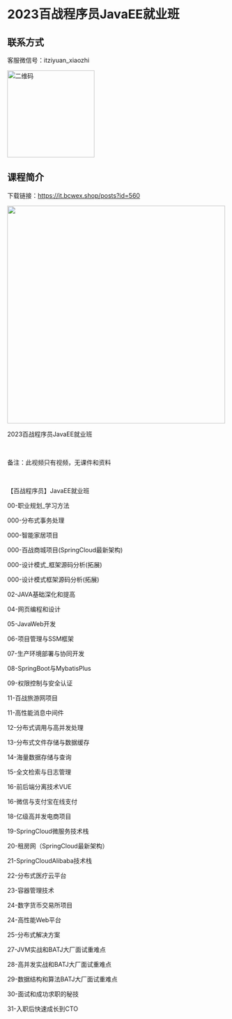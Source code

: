 # 2023百战程序员JavaEE就业班

## 联系方式

客服微信号：itziyuan_xiaozhi

<img src="https://ziyuanyun.oss-cn-guangzhou.aliyuncs.com/common/20240614073449/666b82192834a.jpg" width="200" height="200" alt="二维码">

## 课程简介

下载链接：https://it.bcwex.shop/posts?id=560

<img src="https://ziyuanyun.oss-cn-guangzhou.aliyuncs.com/yun/20240515152057/66446259d75e5.jpg" width="500" alt="">

  2023百战程序员JavaEE就业班



 &nbsp;

 备注：此视频只有视频，无课件和资料

 &nbsp;

 【百战程序员】JavaEE就业班



 00-职业规划_学习方法

 000-分布式事务处理

 000-智能家居项目

 000-百战商城项目(SpringCloud最新架构)

 000-设计模式_框架源码分析(拓展)

 000-设计模式框架源码分析(拓展)

 02-JAVA基础深化和提高

 04-网页编程和设计

 05-JavaWeb开发

 06-项目管理与SSM框架

 07-生产环境部署与协同开发

 08-SpringBoot与MybatisPlus

 09-权限控制与安全认证

 11-百战旅游网项目

 11-高性能消息中间件

 12-分布式调用与高并发处理

 13-分布式文件存储与数据缓存

 14-海量数据存储与查询

 15-全文检索与日志管理

 16-前后端分离技术VUE

 16-微信与支付宝在线支付

 18-亿级高并发电商项目

 19-SpringCloud微服务技术栈

 20-租房网（SpringCloud最新架构）

 21-SpringCloudAlibaba技术栈

 22-分布式医疗云平台

 23-容器管理技术

 24-数字货币交易所项目

 24-高性能Web平台

 25-分布式解决方案

 27-JVM实战和BATJ大厂面试重难点

 28-高并发实战和BATJ大厂面试重难点

 29-数据结构和算法BATJ大厂面试重难点

 30-面试和成功求职的秘技

 31-入职后快速成长到CTO

  